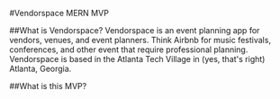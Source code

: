 #Vendorspace MERN MVP

##What is Vendorspace?
Vendorspace is an event planning app for vendors, venues, and event planners. Think Airbnb for music festivals, conferences, and other event that require professional planning. Vendorspace is based in the Atlanta Tech Village in (yes, that's right) Atlanta, Georgia.

##What is this MVP?